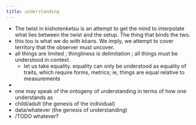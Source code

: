 ```yaml
---
title: understanding
---
```


- The twist in kishotenketsu is an attempt to get the mind to interpolate what lies between the twist and the setup. The thing that binds the two.
- this too is what we do with kōans. We imply, we attempt to cover territory that the observer must uncover.
- all things are limited ; thingliness is delimitation ; all things must be understood in context.
	- let us take equality. equality can only be understood as equality of traits, which require forms, metrics; ie, things are equal relative to measurements
-
- one may speak of the ontogeny of understanding in terms of how one understands as
- child/adult (the genesis of the individual)
- data/whatever (the genesis of understanding)
- /TODO whatever?